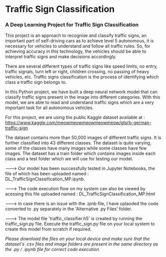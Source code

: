 # Traffic Sign Classification
### A Deep Learning Project for Traffic Sign Classification

This project is an approach to recognise and classify traffic signs, an important part of self-driving cars as to achieve level 5 autonomous, it is necessary for vehicles to understand and follow all traffic rules. So, for achieving accuracy in this technology, the vehicles should be able to interpret traffic signs and make decisions accordingly.

There are several different types of traffic signs like speed limits, no entry, traffic signals, turn left or right, children crossing, no passing of heavy vehicles, etc. Traffic signs classification is the process of identifying which class a traffic sign belongs to.

In this Python project, we have built a deep neural network model that can classify traffic signs present in the image into different categories. With this model, we are able to read and understand traffic signs which are a very important task for all autonomous vehicles.

For this project, we are using the public Kaggle dataset available at  : https://www.kaggle.com/meowmeowmeowmeowmeow/gtsrb-german-traffic-sign

The dataset contains more than 50,000 images of different traffic signs. It is further classified into 43 different classes. The dataset is quite varying, some of the classes have many images while some classes have few images. The dataset has a train folder which contains images inside each class and a test folder which we will use for testing our model.

---> Our model has been successfully tested in Jupyter Notebooks, the file of which has been uploaded named : DL_TrafficSignClassification_MP.ipynb.

---> The code execution flow on my system can also be viewed by acessing this file uploaded named : DL_TrafficSignClassification_MP.html

---> In case there is an issue with the .ipnb file, I have uplaoded the code converted to .py separately in the 'Alternative .py Files' folder.

---> The model file 'traffic_classifier.h5' is created by running the traffic_sign.py file. Execute the traffic_sign.py file on your local system to create this model from scratch if required.

*Please download the files on your local device and make sure that the dataset's .csv files and image folders are present in the same directory as the .py / .ipynb file for correct code execution.*
